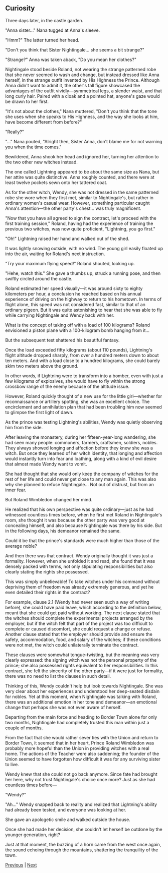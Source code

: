 ## Curiosity
Three days later, in the castle garden.

"Anna sister..." Nana tugged at Anna's sleeve.

"Hmm?" The latter turned her head.

"Don't you think that Sister Nightingale... she seems a bit strange?"

"Strange?" Anna was taken aback, "Do you mean her clothes?"

Nightingale stood beside Roland, not wearing the strange patterned robe that she never seemed to wash and change, but instead dressed like Anna herself, in the strange outfit invented by His Highness the Prince. Although Anna didn't want to admit it, the other's tall figure showcased the advantages of the outfit vividly—symmetrical legs, a slender waist, and that long curly hair. Paired with a cloak and a pointed hat, anyone's gaze would be drawn to her first.

"It's not about the clothes," Nana muttered, "Don't you think that the tone she uses when she speaks to His Highness, and the way she looks at him, have become different from before?"

"Really?"

"..." Nana pouted, "Alright then, Sister Anna, don't blame me for not warning you when the time comes."



Bewildered, Anna shook her head and ignored her, turning her attention to the two other new witches instead.



The one called Lightning appeared to be about the same size as Nana, but her attire was quite distinctive. Anna roughly counted, and there were at least twelve pockets sewn onto her tattered coat.



As for the other witch, Wendy, she was not dressed in the same patterned robe she wore when they first met, similar to Nightingale's, but rather in ordinary women's casual wear. However, something particular caught Anna's attention—the other party's chest... was truly magnificent.



"Now that you have all agreed to sign the contract, let's proceed with the first training session," Roland, having had the experience of training the previous two witches, was now quite proficient, "Lightning, you go first."



"Oh!" Lightning raised her hand and walked out of the shed.



It was lightly snowing outside, with no wind. The young girl easily floated up into the air, waiting for Roland's next instruction.



"Try your maximum flying speed!" Roland shouted, looking up.



"Hehe, watch this." She gave a thumbs up, struck a running pose, and then swiftly circled around the castle.



Roland estimated her speed visually—it was around sixty to eighty kilometers per hour, a conclusion he reached based on his annual experience of driving on the highway to return to his hometown. In terms of flight alone, this speed was not considered fast, similar to that of an ordinary pigeon. But it was quite astonishing to hear that she was able to fly while carrying Nightingale and Wendy back with her.



What is the concept of taking off with a load of 100 kilograms? Roland envisioned a piston plane with a 100-kilogram bomb hanging from it...

But the subsequent test shattered his beautiful fantasy.

Once the load exceeded fifty kilograms (about 110 pounds), Lightning's flight altitude dropped sharply, from over a hundred meters down to about ten meters. And with a load close to a hundred kilograms, she could barely skim two meters above the ground.

In other words, if Lightning were to transform into a bomber, even with just a few kilograms of explosives, she would have to fly within the strong crossbow range of the enemy because of the altitude issue.

However, Roland quickly thought of a new use for the little girl—whether for reconnaissance or artillery spotting, she was an excellent choice. The encirclement and annihilation plan that had been troubling him now seemed to glimpse the first light of dawn.

As the prince was testing Lightning's abilities, Wendy was quietly observing him from the side.

After leaving the monastery, during her fifteen-year-long wandering, she had seen many people: commoners, farmers, craftsmen, soldiers, nobles. They always showed longing and affection before they knew she was a witch. But once they learned of her witch identity, that longing and affection would instantly turn into fear and loathing, along with a kind of evil desire that almost made Wendy want to vomit.

She had thought that she would only keep the company of witches for the rest of her life and could never get close to any man again. This was also why she planned to refuse Nightingale... Not out of distrust, but from an inner fear.

But Roland Wimbledon changed her mind.



He realized that his own perspective was quite ordinary—just as he had witnessed countless times before, when he first met Roland in Nightingale's room, she thought it was because the other party was very good at concealing himself, and also because Nightingale was there by his side. But in the following days, his demeanor remained the same.



Could it be that the prince's standards were much higher than those of the average noble?



And then there was that contract. Wendy originally thought it was just a formality. However, when she unfolded it and read, she found that it was densely packed with terms, not only stipulating responsibilities but also clearly stating the rights she possessed.



This was simply unbelievable! To take witches under his command without depriving them of freedom was already extremely generous, and yet he even detailed their rights in the contract?



For example, clause 2.1 (Wendy had never seen such a way of writing before), she could have paid leave, which according to the definition below, meant that she could get paid without working. The next clause stated that the witches should complete the experimental projects arranged by the employer, but if the witch felt that part of the project was too difficult to complete or caused discomfort, she could request a change or refuse. Another clause stated that the employer should provide and ensure the safety, accommodation, food, and salary of the witches; if these conditions were not met, the witch could unilaterally terminate the contract.



These clauses were somewhat tongue-twisting, but the meaning was very clearly expressed: the signing witch was not the personal property of the prince; she also possessed rights equivalent to her responsibilities. In this contract, she felt the sincerity of the other party—if it were just for formality, there was no need to list the clauses in such detail.



Thinking of this, Wendy couldn't help but look towards Nightingale. She was very clear about her experiences and understood her deep-seated disdain for nobles. Yet at this moment, when Nightingale was talking with Roland, there was an additional emotion in her tone and demeanor—an emotional change that perhaps she was not even aware of herself.



Departing from the main force and heading to Border Town alone for only two months, Nightingale had completely trusted this man within just a couple of months.



From the fact that she would rather sever ties with the Union and return to Border Town, it seemed that in her heart, Prince Roland Wimbledon was probably more hopeful than the Union in providing witches with a real home. The actions of the Teacher were also saddening; the founder of the Union seemed to have forgotten how difficult it was for any surviving sister to live.



Wendy knew that she could not go back anymore. Since fate had brought her here, why not trust Nightingale's choice once more? Just as she had countless times before—



"Wendy?"



"Ah..." Wendy snapped back to reality and realized that Lightning's ability had already been tested, and everyone was looking at her.



She gave an apologetic smile and walked outside the house.



Once she had made her decision, she couldn't let herself be outdone by the younger generation, right?



Just at that moment, the buzzing of a horn came from the west once again, the sound echoing through the mountains, shattering the tranquility of the town.





[Previous](CH0063.md) | [Next](CH0065.md)
